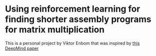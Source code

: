 # Using reinforcement learning for finding shorter assembly programs for matrix multiplication
This is a personal project by Viktor Enbom that was inspired by [this DeepMind paper]([https://your-link-here.com](https://www.nature.com/articles/s41586-023-06004-9))

